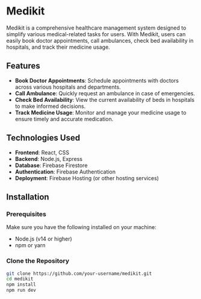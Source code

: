 # Medikit

Medikit is a comprehensive healthcare management system designed to simplify various medical-related tasks for users. With Medikit, users can easily book doctor appointments, call ambulances, check bed availability in hospitals, and track their medicine usage.

## Features

- **Book Doctor Appointments**: Schedule appointments with doctors across various hospitals and departments.
- **Call Ambulance**: Quickly request an ambulance in case of emergencies.
- **Check Bed Availability**: View the current availability of beds in hospitals to make informed decisions.
- **Track Medicine Usage**: Monitor and manage your medicine usage to ensure timely and accurate medication.

## Technologies Used

- **Frontend**: React, CSS
- **Backend**: Node.js, Express
- **Database**: Firebase Firestore
- **Authentication**: Firebase Authentication
- **Deployment**: Firebase Hosting (or other hosting services)

## Installation

### Prerequisites

Make sure you have the following installed on your machine:
- Node.js (v14 or higher)
- npm or yarn

### Clone the Repository

```bash
git clone https://github.com/your-username/medikit.git
cd medikit
npm install
npm run dev
